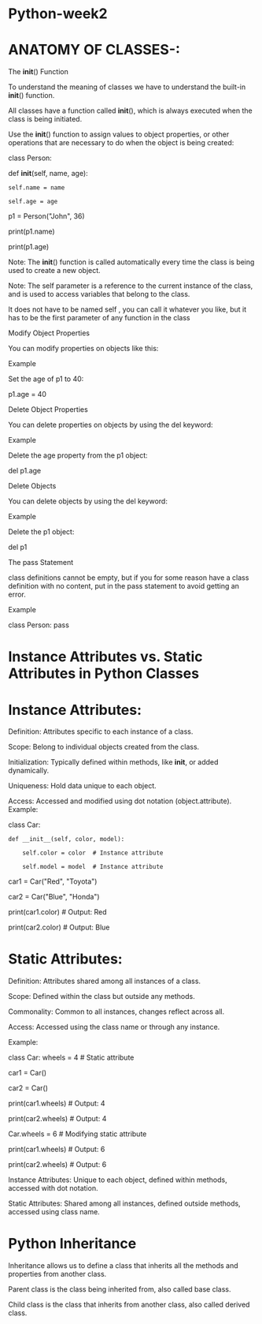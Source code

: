 # Python-week2

# ANATOMY OF CLASSES-:

The __init__() Function

To understand the meaning of classes we have to understand the built-in __init__() function.

All classes have a function called __init__(), which is always executed when the class is being initiated.

Use the __init__() function to assign values to object properties, or other operations that are necessary to do when the object is being created:

class Person:

  def __init__(self, name, age):
  
    self.name = name
    
    self.age = age

p1 = Person("John", 36)

print(p1.name)

print(p1.age)

Note: The __init__() function is called automatically every time the class is being used to create a new object.

Note: The self parameter is a reference to the current instance of the class, and is used to access variables that belong to the class.

It does not have to be named self , you can call it whatever you like, but it has to be the first parameter of any function in the class

Modify Object Properties

You can modify properties on objects like this:

Example

Set the age of p1 to 40:

p1.age = 40

Delete Object Properties

You can delete properties on objects by using the del keyword:

Example

Delete the age property from the p1 object:

del p1.age


Delete Objects

You can delete objects by using the del keyword:

Example

Delete the p1 object:

del p1

The pass Statement

class definitions cannot be empty, but if you for some reason have a class definition with no content, put in the pass statement to avoid getting an error.

Example

class Person:
  pass
  


# Instance Attributes vs. Static Attributes in Python Classes

# Instance Attributes:

Definition: Attributes specific to each instance of a class.

Scope: Belong to individual objects created from the class.

Initialization: Typically defined within methods, like __init__, or added dynamically.

Uniqueness: Hold data unique to each object.

Access: Accessed and modified using dot notation (object.attribute).
Example:

class Car:

    def __init__(self, color, model):
    
        self.color = color  # Instance attribute
        
        self.model = model  # Instance attribute

car1 = Car("Red", "Toyota")

car2 = Car("Blue", "Honda")

print(car1.color)  # Output: Red

print(car2.color)  # Output: Blue


# Static Attributes:

Definition: Attributes shared among all instances of a class.

Scope: Defined within the class but outside any methods.

Commonality: Common to all instances, changes reflect across all.

Access: Accessed using the class name or through any instance.

Example:

class Car:
    wheels = 4  # Static attribute

car1 = Car()

car2 = Car()

print(car1.wheels)  # Output: 4

print(car2.wheels)  # Output: 4

Car.wheels = 6  # Modifying static attribute

print(car1.wheels)  # Output: 6

print(car2.wheels)  # Output: 6


Instance Attributes: Unique to each object, defined within methods, accessed with dot notation.

Static Attributes: Shared among all instances, defined outside methods, accessed using class name.

# Python Inheritance

Inheritance allows us to define a class that inherits all the methods and properties from another class.

Parent class is the class being inherited from, also called base class.

Child class is the class that inherits from another class, also called derived class.
